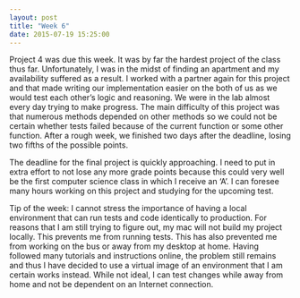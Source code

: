 ```yaml
---
layout: post
title: "Week 6"
date: 2015-07-19 15:25:00
---
```


Project 4 was due this week. It was by far the hardest project of the class thus far.  Unfortunately, I was in the midst of finding an apartment and my availability suffered as a result. I worked with a partner again for this project and that made writing our implementation easier on the both of us as we would test each other’s logic and reasoning. We were in the lab almost every day trying to make progress.  The main difficulty of this project was that numerous methods depended on other methods so we could not be certain whether tests failed because of the current function or some other function. After a rough week, we finished two days after the deadline, losing two fifths of the possible points.

The deadline for the final project is quickly approaching. I need to put in extra effort to not lose any more grade points because this could very well be the first computer science class in which I receive an ‘A’. I can foresee many hours working on this project and studying for the upcoming test.  

Tip of the week: I cannot stress the importance of having a local environment that can run tests and code identically to production.  For reasons that I am still trying to figure out, my mac will not build my project locally. This prevents me from running tests. This has also prevented me from working on the bus or away from my desktop at home. Having followed many tutorials and instructions online, the problem still remains and thus I have decided to use a virtual image of an environment that I am certain works instead. While not ideal, I can test changes while away from home and not be dependent on an Internet connection. 

